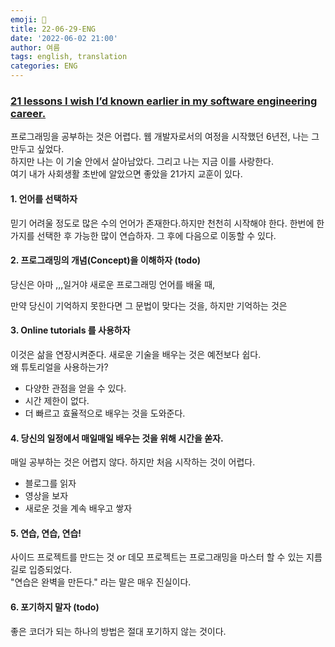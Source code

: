 ```yaml
---
emoji: 📜  
title: 22-06-29-ENG  
date: '2022-06-02 21:00'  
author: 여름  
tags: english, translation  
categories: ENG
---
```

### [21 lessons I wish I’d known earlier in my software engineering career.](https://medium.com/geekculture/21-lessons-i-wish-id-known-earlier-in-my-software-engineering-career-751b2158e8e1)

프로그래밍을 공부하는 것은 어렵다. 웹 개발자로서의 여정을 시작했던 6년전, 나는 그만두고 싶었다.  
하지만 나는 이 기술 안에서 살아남았다. 그리고 나는 지금 이를 사랑한다.  
여기 내가 사회생활 초반에 알았으면 좋았을 21가지 교훈이 있다.

#### 1. 언어를 선택하자
믿기 어려울 정도로 많은 수의 언어가 존재한다.하지만 천천히 시작해야 한다.
한번에 한가지를 선택한 후 가능한 많이 연습하자. 그 후에 다음으로 이동할 수 있다.  

#### 2. 프로그래밍의 개념(Concept)을 이해하자 (todo)
당신은 아마 ,,,일거야 새로운 프로그래밍 언어를 배울 때,  

만약 당신이 기억하지 못한다면 그 문법이 맞다는 것을, 하지만 기억하는 것은 

#### 3. Online tutorials 를 사용하자
이것은 삶을 연장시켜준다. 새로운 기술을 배우는 것은 예전보다 쉽다.   
왜 튜토리얼을 사용하는가?
- 다양한 관점을 얻을 수 있다.
- 시간 제한이 없다.
- 더 빠르고 효율적으로 배우는 것을 도와준다.

#### 4. 당신의 일정에서 매일매일 배우는 것을 위해 시간을 쏟자.
매일 공부하는 것은 어렵지 않다. 하지만 처음 시작하는 것이 어렵다. 
- 블로그를 읽자
- 영상을 보자
- 새로운 것을 계속 배우고 쌓자

#### 5. 연습, 연습, 연습!
사이드 프로젝트를 만드는 것 or 데모 프로젝트는 프로그래밍을 마스터 할 수 있는 지름길로 입증되었다.  
"연습은 완벽을 만든다." 라는 말은 매우 진실이다. 

#### 6. 포기하지 말자 (todo)
좋은 코더가 되는 하나의 방법은 절대 포기하지 않는 것이다.